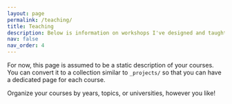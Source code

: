 ```yaml
---
layout: page
permalink: /teaching/
title: Teaching
description: Below is information on workshops I've designed and taught as well other teaching work.
nav: false
nav_order: 4
---
```


For now, this page is assumed to be a static description of your courses. You can convert it to a collection similar to `_projects/` so that you can have a dedicated page for each course.

Organize your courses by years, topics, or universities, however you like!
